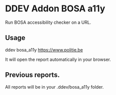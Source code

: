 # DDEV Addon BOSA a11y

Run BOSA accessibility checker on a URL.

## Usage

ddev bosa_a11y https://www.politie.be

It will open the report automatically in your browser.

## Previous reports.

All reports will be in your .ddev/bosa_a11y folder.